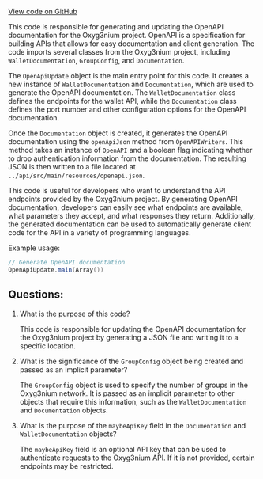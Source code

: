 [View code on GitHub](https://github.com/oxyg3nium/oxyg3nium/tools/src/main/scala/org/oxyg3nium/tools/OpenApiUpdate.scala)

This code is responsible for generating and updating the OpenAPI documentation for the Oxyg3nium project. OpenAPI is a specification for building APIs that allows for easy documentation and client generation. The code imports several classes from the Oxyg3nium project, including `WalletDocumentation`, `GroupConfig`, and `Documentation`. 

The `OpenApiUpdate` object is the main entry point for this code. It creates a new instance of `WalletDocumentation` and `Documentation`, which are used to generate the OpenAPI documentation. The `WalletDocumentation` class defines the endpoints for the wallet API, while the `Documentation` class defines the port number and other configuration options for the OpenAPI documentation. 

Once the `Documentation` object is created, it generates the OpenAPI documentation using the `openApiJson` method from `OpenAPIWriters`. This method takes an instance of `OpenAPI` and a boolean flag indicating whether to drop authentication information from the documentation. The resulting JSON is then written to a file located at `../api/src/main/resources/openapi.json`.

This code is useful for developers who want to understand the API endpoints provided by the Oxyg3nium project. By generating OpenAPI documentation, developers can easily see what endpoints are available, what parameters they accept, and what responses they return. Additionally, the generated documentation can be used to automatically generate client code for the API in a variety of programming languages. 

Example usage:

```scala
// Generate OpenAPI documentation
OpenApiUpdate.main(Array())
```
## Questions: 
 1. What is the purpose of this code?
    
    This code is responsible for updating the OpenAPI documentation for the Oxyg3nium project by generating a JSON file and writing it to a specific location.
    
2. What is the significance of the `GroupConfig` object being created and passed as an implicit parameter?
    
    The `GroupConfig` object is used to specify the number of groups in the Oxyg3nium network. It is passed as an implicit parameter to other objects that require this information, such as the `WalletDocumentation` and `Documentation` objects.
    
3. What is the purpose of the `maybeApiKey` field in the `Documentation` and `WalletDocumentation` objects?
    
    The `maybeApiKey` field is an optional API key that can be used to authenticate requests to the Oxyg3nium API. If it is not provided, certain endpoints may be restricted.
